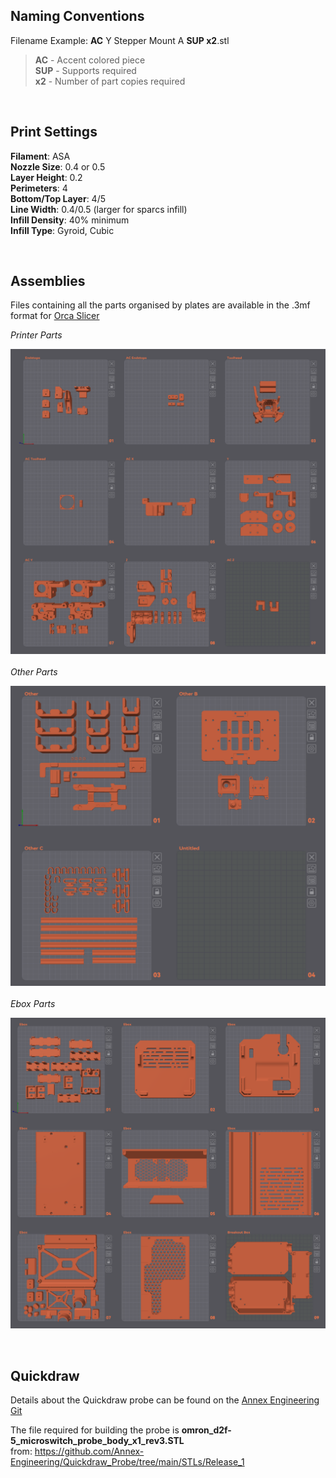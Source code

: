 ## Naming Conventions

Filename Example: **AC** Y Stepper Mount A **SUP x2**.stl

> **AC** - Accent colored piece  
> **SUP** - Supports required  
> **x2** - Number of part copies required

<br>

## Print Settings

**Filament**: ASA  
**Nozzle Size**: 0.4 or 0.5  
**Layer Height**: 0.2  
**Perimeters**: 4  
**Bottom/Top Layer**: 4/5  
**Line Width**: 0.4/0.5 (larger for sparcs infill)  
**Infill Density**: 40% minimum  
**Infill Type**: Gyroid, Cubic

<br>

## Assemblies

Files containing all the parts organised by plates are available in the .3mf format for [Orca Slicer](https://github.com/SoftFever/OrcaSlicer)

*Printer Parts*  <br>

![Preview](/Images/prev_o_printer.png)  
<br>
*Other Parts*  <br>

![Preview](/Images/prev_o_other.png)  
<br>
*Ebox Parts*  <br>

![Preview](/Images/prev_o_ebox.png)

<br>

## Quickdraw

Details about the Quickdraw probe can be found on the [Annex Engineering Git](https://github.com/Annex-Engineering/Quickdraw_Probe/tree/main)

The file required for building the probe is **omron_d2f-5_microswitch_probe_body_x1_rev3.STL**<br>
from: https://github.com/Annex-Engineering/Quickdraw_Probe/tree/main/STLs/Release_1
